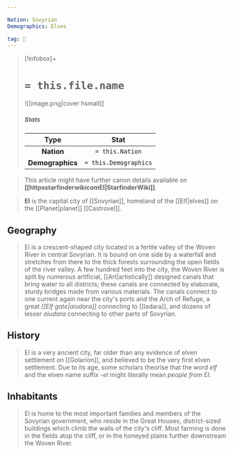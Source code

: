 ```yaml
---

Nation: Sovyrian
Demographics: Elves

tag: 🌃
---
```


> [!infobox]+
> #  `= this.file.name`
> ![[image.png|cover hsmall]]
> ##### Stats
> Type | Stat |
> :---:|:---:|
> **Nation** | `= this.Nation` |
> **Demographics** | `= this.Demographics` |







> This article might have further canon details available on **[[httpsstarfinderwikicomEl|StarfinderWiki]]**.


> **El** is the capital city of [[Sovyrian]], homeland of the [[Elf|elves]] on the [[Planet|planet]] [[Castrovel]].



## Geography

> El is a crescent-shaped city located in a fertile valley of the Woven River in central Sovyrian. It is bound on one side by a waterfall and stretches from there to the thick forests surrounding the open fields of the river valley. A few hundred feet into the city, the Woven River is split by numerous artificial, [[Art|artistically]] designed canals that bring water to all districts; these canals are connected by elaborate, sturdy bridges made from various materials. The canals connect to one current again near the city's ports and the Arch of Refuge, a great *[[Elf gate|aiudara]]* connecting to [[Iadara]], and dozens of lesser *aiudara* connecting to other parts of Sovyrian.


## History

> El is a very ancient city, far older than any evidence of elven settlement on [[Golarion]], and believed to be the very first elven settlement. Due to its age, some scholars theorise that the word *elf* and the elven name suffix *-el* might literally mean *people from El*.


## Inhabitants

> El is home to the most important families and members of the Sovyrian government, who reside in the Great Houses, district-sized buildings which climb the walls of the city's cliff. Most farming is done in the fields atop the cliff, or in the honeyed plains further downstream the Woven River.







